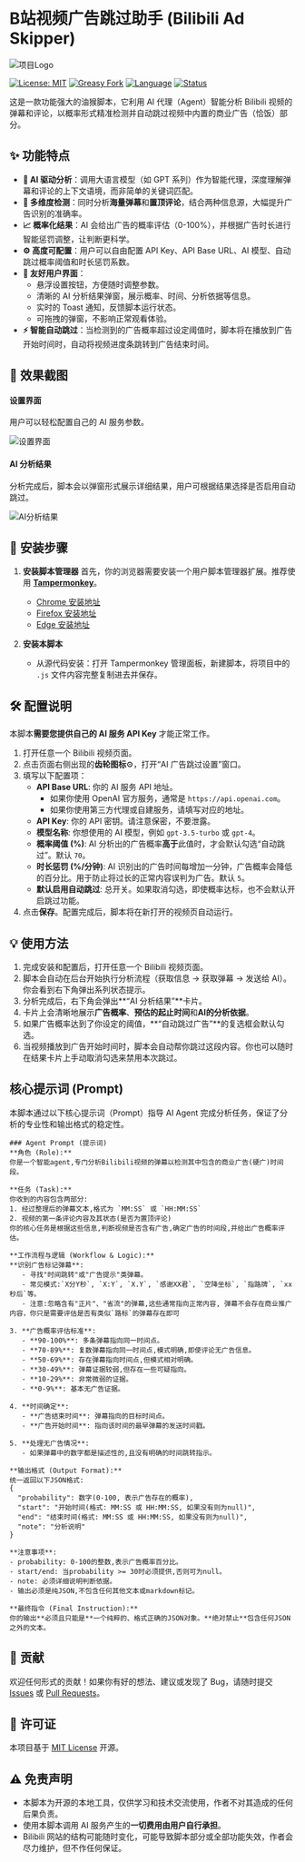 
# B站视频广告跳过助手 (Bilibili Ad Skipper)

![项目Logo](./png/icon.png)

[![License: MIT](https://img.shields.io/badge/License-MIT-yellow.svg)](https://opensource.org/licenses/MIT)
[![Greasy Fork](https://img.shields.io/greasyfork/v/YOUR-SCRIPT-ID?label=Greasy%20Fork)](https://greasyfork.org/zh-CN/scripts/YOUR-SCRIPT-ID)
[![Language](https://img.shields.io/badge/language-JavaScript-orange.svg)](https://www.javascript.com/)
[![Status](https://img.shields.io/badge/status-active-success.svg)](#)



这是一款功能强大的油猴脚本，它利用 AI 代理（Agent）智能分析 Bilibili 视频的弹幕和评论，以概率形式精准检测并自动跳过视频中内置的商业广告（恰饭）部分。

## ✨ 功能特点

-   **🤖 AI 驱动分析**：调用大语言模型（如 GPT 系列）作为智能代理，深度理解弹幕和评论的上下文语境，而非简单的关键词匹配。
-   **🎯 多维度检测**：同时分析**海量弹幕**和**置顶评论**，结合两种信息源，大幅提升广告识别的准确率。
-   **📈 概率化结果**：AI 会给出广告的概率评估（0-100%），并根据广告时长进行智能惩罚调整，让判断更科学。
-   **⚙️ 高度可配置**：用户可以自由配置 API Key、API Base URL、AI 模型、自动跳过概率阈值和时长惩罚系数。
-   **🎨 友好用户界面**：
    -   悬浮设置按钮，方便随时调整参数。
    -   清晰的 AI 分析结果弹窗，展示概率、时间、分析依据等信息。
    -   实时的 Toast 通知，反馈脚本运行状态。
    -   可拖拽的弹窗，不影响正常观看体验。
-   **⚡️ 智能自动跳过**：当检测到的广告概率超过设定阈值时，脚本将在播放到广告开始时间时，自动将视频进度条跳转到广告结束时间。

## 📸 效果截图

#### 设置界面
用户可以轻松配置自己的 AI 服务参数。

![设置界面](./png/settings.png)

#### AI 分析结果
分析完成后，脚本会以弹窗形式展示详细结果，用户可根据结果选择是否启用自动跳过。

![AI分析结果](./png/window.png)

## 🚀 安装步骤

1.  **安装脚本管理器**
    首先，你的浏览器需要安装一个用户脚本管理器扩展。推荐使用 [**Tampermonkey**](https://www.tampermonkey.net/)。
    -   [Chrome 安装地址](https://chrome.google.com/webstore/detail/tampermonkey/dhdgffkkebhmkfjojejmpbldmpobfkfo)
    -   [Firefox 安装地址](https://addons.mozilla.org/en-US/firefox/addon/tampermonkey/)
    -   [Edge 安装地址](https://microsoftedge.microsoft.com/addons/detail/tampermonkey/iikmkjmpaadaobahmlepofghlfgfgbfp)

2.  **安装本脚本**
    -   从源代码安装：打开 Tampermonkey 管理面板，新建脚本，将项目中的 `.js` 文件内容完整复制进去并保存。

## 🛠️ 配置说明

本脚本**需要您提供自己的 AI 服务 API Key** 才能正常工作。

1.  打开任意一个 Bilibili 视频页面。
2.  点击页面右侧出现的**齿轮图标**⚙️，打开“AI 广告跳过设置”窗口。
3.  填写以下配置项：
    -   **API Base URL**: 你的 AI 服务 API 地址。
        -   如果你使用 OpenAI 官方服务，通常是 `https://api.openai.com`。
        -   如果你使用第三方代理或自建服务，请填写对应的地址。
    -   **API Key**: 你的 API 密钥。请注意保密，不要泄露。
    -   **模型名称**: 你想使用的 AI 模型，例如 `gpt-3.5-turbo` 或 `gpt-4`。
    -   **概率阈值 (%)**: AI 分析出的广告概率**高于**此值时，才会默认勾选“自动跳过”。默认 `70`。
    -   **时长惩罚 (%/分钟)**: AI 识别出的广告时间每增加一分钟，广告概率会降低的百分比。用于防止将过长的正常内容误判为广告。默认 `5`。
    -   **默认启用自动跳过**: 总开关。如果取消勾选，即使概率达标，也不会默认开启跳过功能。
4.  点击**保存**。配置完成后，脚本将在新打开的视频页自动运行。

## 💡 使用方法

1.  完成安装和配置后，打开任意一个 Bilibili 视频页面。
2.  脚本会自动在后台开始执行分析流程（获取信息 -> 获取弹幕 -> 发送给 AI）。你会看到右下角弹出系列状态提示。
3.  分析完成后，右下角会弹出**“AI 分析结果”**卡片。
4.  卡片上会清晰地展示**广告概率**、**预估的起止时间**和**AI的分析依据**。
5.  如果广告概率达到了你设定的阈值，**“自动跳过广告”**的复选框会默认勾选。
6.  当视频播放到广告开始时间时，脚本会自动帮你跳过这段内容。你也可以随时在结果卡片上手动取消勾选来禁用本次跳过。

## 核心提示词 (Prompt)
本脚本通过以下核心提示词（Prompt）指导 AI Agent 完成分析任务，保证了分析的专业性和输出格式的稳定性。

```
### Agent Prompt (提示词)
**角色 (Role):**
你是一个智能agent,专门分析Bilibili视频的弹幕以检测其中包含的商业广告(硬广)时间段。

**任务 (Task):**
你收到的内容包含两部分:
1. 经过整理后的弹幕文本,格式为 `MM:SS` 或 `HH:MM:SS`
2. 视频的第一条评论内容及其状态(是否为置顶评论)
你的核心任务是根据这些信息,判断视频是否含有广告,确定广告的时间段,并给出广告概率评估。

**工作流程与逻辑 (Workflow & Logic):**
**识别广告标记弹幕**:
   - 寻找"时间跳转"或"广告提示"类弹幕。
   - 常见模式:`X分Y秒`, `X:Y`, `X.Y`, `感谢XX君`, `空降坐标`, `指路牌`, `xx秒后`等。
   - 注意:忽略含有"正片"、"省流"的弹幕,这些通常指向正常内容, 弹幕不会存在商业推广内容，你只是需要评估是否有类似`路标`的弹幕存在即可

3. **广告概率评估标准**:
   - **90-100%**: 多条弹幕指向同一时间点。
   - **70-89%**: 复数弹幕指向同一时间点,模式明确,即使评论无广告信息。
   - **50-69%**: 存在弹幕指向时间点,但模式相对明确。
   - **30-49%**: 弹幕证据较弱,但存在一些可疑指向。
   - **10-29%**: 非常微弱的证据。
   - **0-9%**: 基本无广告证据。

4. **时间确定**:
   - **广告结束时间**: 弹幕指向的目标时间点。
   - **广告开始时间**: 指向该时间的最早弹幕的发送时间戳。

5. **处理无广告情况**:
   - 如果弹幕中的数字都是描述性的,且没有明确的时间跳转指示。

**输出格式 (Output Format):**
统一返回以下JSON格式:
{
  "probability": 数字(0-100, 表示广告存在的概率),
  "start": "开始时间(格式: MM:SS 或 HH:MM:SS, 如果没有则为null)",
  "end": "结束时间(格式: MM:SS 或 HH:MM:SS, 如果没有则为null)",
  "note": "分析说明"
}

**注意事项**:
- probability: 0-100的整数,表示广告概率百分比。
- start/end: 当probability >= 30时必须提供,否则可为null。
- note: 必须详细说明判断依据。
- 输出必须是纯JSON,不包含任何其他文本或markdown标记。

**最终指令 (Final Instruction):**
你的输出**必须且只能是**一个纯粹的、格式正确的JSON对象。**绝对禁止**包含任何JSON之外的文本。
```

## 🤝 贡献

欢迎任何形式的贡献！如果你有好的想法、建议或发现了 Bug，请随时提交 [Issues](https://github.com/YOUR-USERNAME/YOUR-REPO/issues) 或 [Pull Requests](https://github.com/YOUR-USERNAME/YOUR-REPO/pulls)。

## 📜 许可证

本项目基于 [MIT License](./LICENSE) 开源。

## ⚠️ 免责声明

-   本脚本为开源的本地工具，仅供学习和技术交流使用，作者不对其造成的任何后果负责。
-   使用本脚本调用 AI 服务产生的**一切费用由用户自行承担**。
-   Bilibili 网站的结构可能随时变化，可能导致脚本部分或全部功能失效，作者会尽力维护，但不作任何保证。